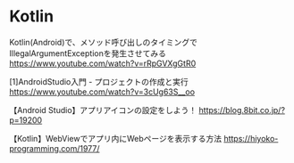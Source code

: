 # Kotlin
Kotlin(Android)で、メソッド呼び出しのタイミングでIllegalArgumentExceptionを発生させてみる
https://www.youtube.com/watch?v=rRpGVXgGtR0

[1]AndroidStudio入門 - プロジェクトの作成と実行
https://www.youtube.com/watch?v=3cUg63S__oo

【Android Studio】アプリアイコンの設定をしよう！
https://blog.8bit.co.jp/?p=19200

【Kotlin】WebViewでアプリ内にWebページを表示する方法
https://hiyoko-programming.com/1977/

